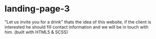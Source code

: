 # landing-page-3
"Let us invite you for a drink" thats the idea of this website,
if the client is interested he should fill contact information and we will be in touch with him.
(built with HTML5 & SCSS)
